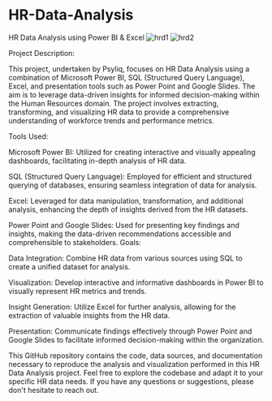 # HR-Data-Analysis
HR Data Analysis using Power BI &amp; Excel
![hrd1](https://github.com/Khushbooo123/HR-Data-Analysis/assets/52238176/4e16f9e5-35eb-414f-92bc-c4048d648acb)
![hrd2](https://github.com/Khushbooo123/HR-Data-Analysis/assets/52238176/d93bb31e-a2a9-465b-9c9f-2f944d06dcd0)

Project Description:

This project, undertaken by Psyliq, focuses on HR Data Analysis using a combination of Microsoft Power BI, SQL (Structured Query Language), Excel, and presentation tools such as Power Point and Google Slides. The aim is to leverage data-driven insights for informed decision-making within the Human Resources domain. The project involves extracting, transforming, and visualizing HR data to provide a comprehensive understanding of workforce trends and performance metrics.

Tools Used:

Microsoft Power BI: Utilized for creating interactive and visually appealing dashboards, facilitating in-depth analysis of HR data.

SQL (Structured Query Language): Employed for efficient and structured querying of databases, ensuring seamless integration of data for analysis.

Excel: Leveraged for data manipulation, transformation, and additional analysis, enhancing the depth of insights derived from the HR datasets.

Power Point and Google Slides: Used for presenting key findings and insights, making the data-driven recommendations accessible and comprehensible to stakeholders.
Goals:

Data Integration: Combine HR data from various sources using SQL to create a unified dataset for analysis.

Visualization: Develop interactive and informative dashboards in Power BI to visually represent HR metrics and trends.

Insight Generation: Utilize Excel for further analysis, allowing for the extraction of valuable insights from the HR data.

Presentation: Communicate findings effectively through Power Point and Google Slides to facilitate informed decision-making within the organization.

This GitHub repository contains the code, data sources, and documentation necessary to reproduce the analysis and visualization performed in this HR Data Analysis project. 
Feel free to explore the codebase and adapt it to your specific HR data needs. If you have any questions or suggestions, please don't hesitate to reach out.
